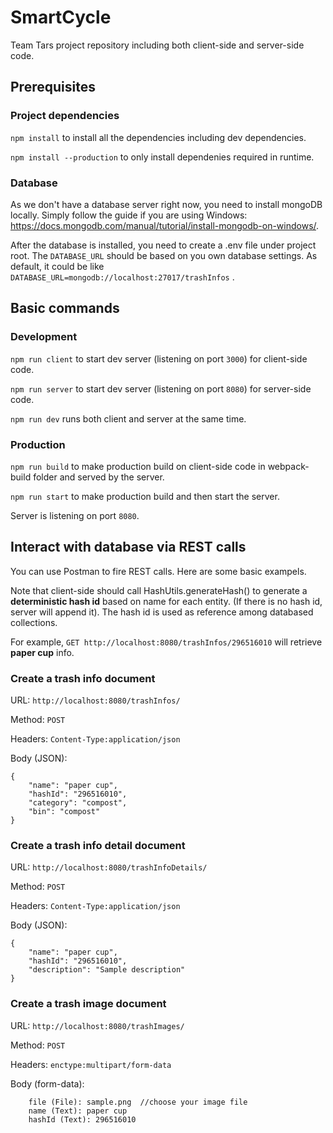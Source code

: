 # SmartCycle

Team Tars project repository including both client-side and server-side code.

## Prerequisites

### Project dependencies

`npm install` to install all the dependencies including dev dependencies.

`npm install --production` to only install dependenies required in runtime.

### Database
As we don't have a database server right now, you need to install mongoDB locally. Simply follow the guide if you are using Windows: https://docs.mongodb.com/manual/tutorial/install-mongodb-on-windows/.

After the database is installed, you need to create a .env file under project root. The `DATABASE_URL` should be based on you own database settings. As default, it could be like
`DATABASE_URL=mongodb://localhost:27017/trashInfos` .

## Basic commands

### Development

`npm run client` to start dev server (listening on port `3000`) for client-side code.

`npm run server` to start dev server (listening on port `8080`) for server-side code.

`npm run dev` runs both client and server at the same time.

### Production

`npm run build` to make production build on client-side code in webpack-build folder and served by the server.

`npm run start` to make production build and then start the server.

Server is listening on port `8080`.


## Interact with database via REST calls

You can use Postman to fire REST calls. Here are some basic exampels.

Note that client-side should call HashUtils.generateHash() to generate a **deterministic hash id** based on name for each entity. (If there is no hash id, server will append it). The hash id is used as reference among databased collections.

For example, `GET http://localhost:8080/trashInfos/296516010` will retrieve **paper cup** info.

### Create a trash info document
URL: `http://localhost:8080/trashInfos/`

Method: `POST`

Headers: `Content-Type:application/json`

Body (JSON):
```
{
	"name": "paper cup",
    "hashId": "296516010",
	"category": "compost",
	"bin": "compost"
}
```

### Create a trash info detail document

URL: `http://localhost:8080/trashInfoDetails/`

Method: `POST`

Headers: `Content-Type:application/json`

Body (JSON):
```
{
	"name": "paper cup",
    "hashId": "296516010",
	"description": "Sample description"
}
```

### Create a trash image document

URL: `http://localhost:8080/trashImages/`

Method: `POST`

Headers: `enctype:multipart/form-data`

Body (form-data):
```
    file (File): sample.png  //choose your image file
    name (Text): paper cup
    hashId (Text): 296516010
```


